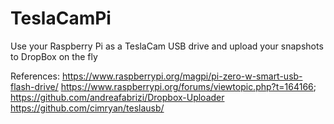 # TeslaCamPi
Use your Raspberry Pi as a TeslaCam USB drive and upload your snapshots to DropBox on the fly 

References:
https://www.raspberrypi.org/magpi/pi-zero-w-smart-usb-flash-drive/
https://www.raspberrypi.org/forums/viewtopic.php?t=164166; https://github.com/andreafabrizi/Dropbox-Uploader
https://github.com/cimryan/teslausb/
